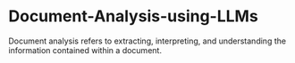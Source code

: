 # Document-Analysis-using-LLMs
Document analysis refers to extracting, interpreting, and understanding the information contained within a document. 
